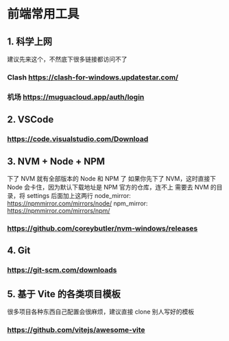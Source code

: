 # 前端常用工具

## 1. 科学上网

建议先来这个，不然底下很多链接都访问不了

### Clash https://clash-for-windows.updatestar.com/

### 机场 https://muguacloud.app/auth/login

## 2. VSCode

### https://code.visualstudio.com/Download

## 3. NVM + Node + NPM

下了 NVM 就有全部版本的 Node 和 NPM 了
如果你先下了 NVM，这时直接下 Node 会卡住，因为默认下载地址是 NPM 官方的仓库，连不上
需要去 NVM 的目录，将 settings 后面加上这两行
node_mirror: https://npmmirror.com/mirrors/node/
npm_mirror: https://npmmirror.com/mirrors/npm/


### https://github.com/coreybutler/nvm-windows/releases

## 4. Git

### https://git-scm.com/downloads

## 5. 基于 Vite 的各类项目模板

很多项目各种东西自己配置会很麻烦，建议直接 clone 别人写好的模板

### https://github.com/vitejs/awesome-vite
